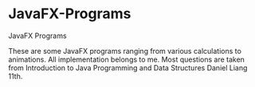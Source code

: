 # JavaFX-Programs
JavaFX Programs

These are some JavaFX programs ranging from various calculations to animations. All implementation belongs to me. Most questions are taken from Introduction to Java Programming and Data Structures Daniel Liang 11th.
